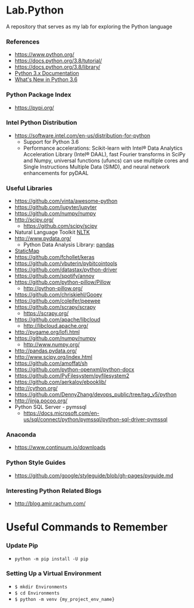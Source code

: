 Lab.Python
====
A repository that serves as my lab for exploring the Python language


### References
* https://www.python.org/
* https://docs.python.org/3.8/tutorial/
* https://docs.python.org/3.8/library/
* [Python 3.x Documentation](https://docs.python.org/3/)
* [What's New in Python 3.6](https://docs.python.org/3.8/whatsnew/3.8.html)


### Python Package Index 
* https://pypi.org/



### Intel Python Distribution
* https://software.intel.com/en-us/distribution-for-python
  * Support for Python 3.6
  * Performance accelerations: Scikit-learn with Intel® Data Analytics Acceleration Library (Intel® DAAL), fast Fourier transforms in SciPy and Numpy, universal functions (ufuncs) can use multiple cores and Single Instructions Multiple Data (SIMD), and neural network enhancements for pyDAAL



### Useful Libraries
* https://github.com/vinta/awesome-python
* https://github.com/jupyter/jupyter
* https://github.com/numpy/numpy
* http://scipy.org/
	* https://github.com/scipy/scipy 
* Natural Language Toolkit [NLTK](http://www.nltk.org/)
* http://www.pydata.org/
	* Python Data Analysis Library: [pandas](http://pandas.pydata.org/)
* [StaticMap](https://github.com/komoot/staticmap)
* https://github.com/fchollet/keras 
* https://github.com/vbuterin/pybitcointools
* https://github.com/datastax/python-driver
* https://github.com/spotify/annoy
* https://github.com/python-pillow/Pillow
  * http://python-pillow.org/
* https://github.com/chriskiehl/Gooey
* https://github.com/coleifer/peewee
* https://github.com/scrapy/scrapy
  * https://scrapy.org/
* https://github.com/apache/libcloud
  * http://libcloud.apache.org/ 
* http://pygame.org/lofi.html
* https://github.com/numpy/numpy
  * http://www.numpy.org/
* http://pandas.pydata.org/
* http://www.scipy.org/index.html
* https://github.com/amoffat/sh
* https://github.com/python-openxml/python-docx
* https://github.com/PyFilesystem/pyfilesystem2
* https://github.com/aerkalov/ebooklib/
* http://cython.org/
* https://github.com/DennyZhang/devops_public/tree/tag_v5/python
* http://jinja.pocoo.org/
* Python SQL Server - pymssql
  * https://docs.microsoft.com/en-us/sql/connect/python/pymssql/python-sql-driver-pymssql



### Anaconda
* https://www.continuum.io/downloads



### Python Style Guides
* https://github.com/google/styleguide/blob/gh-pages/pyguide.md


### Interesting Python Related Blogs
* http://blog.amir.rachum.com/




Useful Commands to Remember
====


### Update Pip
* ```python -m pip install -U pip```



### Setting Up a Virtual Environment
* ```$ mkdir Environments```
* ```$ cd Environments```
* ```$ python -m venv {my_project_env_name}```

